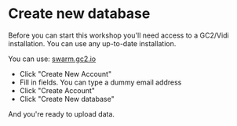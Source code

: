# Create new database
Before you can start this workshop you'll need access to a GC2/Vidi installation. You can use any up-to-date installation.

You can use: [swarm.gc2.io](https://swarm.gc2.io)

- Click "Create New Account"
- Fill in fields. You can type a dummy email address
- Click "Create Account"
- Click "Create New database"

And you're ready to upload data.
